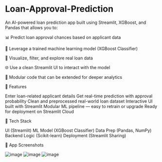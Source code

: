 # Loan-Approval-Prediction


An AI-powered loan prediction app built using Streamlit, XGBoost, and Pandas that allows you to:



📊 Predict loan approval chances based on applicant data

🧠 Leverage a trained machine learning model (XGBoost Classifier)

🔎 Visualize, filter, and explore real loan data

🌐 Use a clean Streamlit UI to interact with the model

🔧 Modular code that can be extended for deeper analytics

🚀 Features



 Enter loan-related applicant details
 Get real-time prediction with approval probability
 Clean and preprocessed real-world loan dataset
 Interactive UI built with Streamlit
 Modular ML pipeline — easy to retrain or upgrade
 Ready for deployment on Streamlit Cloud

 

 🧠 Tech Stack

 
UI	(Streamlit)
ML Model	(XGBoost Classifier)
Data Prep	(Pandas, NumPy)
Backend Logic	(Scikit-learn)
Deployment	(Streamlit Sharing)

📸 App Screenshots 

![image](https://github.com/user-attachments/assets/828027ea-e197-4df2-9c6e-e16c5f251cf2)
           ![image](https://github.com/user-attachments/assets/7dba16c9-d093-41a0-a550-4754768b88e6)
![image](https://github.com/user-attachments/assets/41900d70-a840-4cbb-bebc-7549f492cce3)









